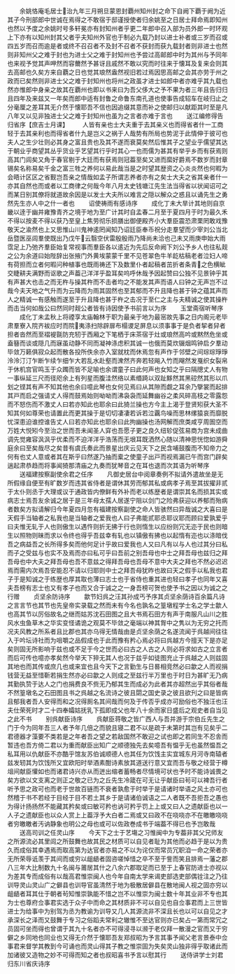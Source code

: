 <!-- { "loadSidebar": true } -->
　　余姚恪庵毛居士治九年三月朔旦蒙恩封覇州知州封之命下自阙下覇于阙为近其子今刑部郎中世诚在焉得之不敢宿于邸谨授使者归余姚至之日居士拜命焉即知州也然以予度之余姚时号多轩冕亦有封知州者乎更二年郎中召入部为员外郎一时环观上下亦有以知州封其父者乎夫知州外官也于制必九载乃封以进士补者或三岁而召或四五岁而召而逾是者或终不召召者不及封不召者不获封而获九载封者则非进士也然则非知州父之难于封也为进士父之难于封知州也予尝过高邮郎中时为其州与予同年也来视予觉其声呷然而容薾然予甚讶且戚然不敢以究而时往来于懐耳及复来会则其去高邮也久矣方来自覇之日也觉其琅然盎然视旧若过焉因思高邮之会其亦劳于州之政而已矣然则非进士父之难于封知州也将州之政虽才进士如郎中者亦难乎其九载也然亦惟郎中身亲之故其在覇州也即以书来曰为吾父侈大之予不果为者三年且告归归且四年及来兹又一年矣而郎中适有封鲁之命鲁东南孔道也使事告成轺车在岐归止之分毫厘之差耳其无介然于懐耶吾不信也因追缀其意而补之使邮归以献距其时至是凡八年又以见非独进士父之难于封知州也虽为之言者亦难于言也
　　送江编修得告归省序【庶吉士月课】
　　人皆有亲也士大夫重于去其亲义也而得省者什一工商轻于去其亲利也而得省者什九是岂义之祸于人哉势有所局也势泥于此情伸于彼可也夫人之生少壮则必其身之富且贵也及其不遂而衰莫矣然后惟其子之望业乎儒望其达于朝业乎商望其丛乎货业乎艺望其行乎时其心一也而儒为甚其有举乎乡而有获焉则高其门闾矣又角于春官剔于大廷而有获焉则冠葢至矣又进而縻好爵焉不数岁而封章锡矣名称易矣千金之富三牲之养何以易此哉当是之时望其歴资之心炎炎然也何暇为会晤计区区之省觐岂吾亲之情哉如孟子所谓志养者亦有之矣士大夫之省其亲者什一亦其自然也而或者以工商律之何哉今年八月太史钱塘江先生法当得省以状闻诏可之而某日别其僚将就道故余因是以发士大夫所以难言之隠以解众之惑且以诵先生之勇然先生亦人中之什一者也
　　诏使祷雨有感诗序
　　成化丁未大旱计其地则自京畿以逹于幽并雍豫青齐之境于地为至广计其时自孟春二月至于夏四月于时为最久禾不得以按麦不得以获乃至皇上焦劳彻乐损膳出御便殿齐小大羣臣震恐肃栗罔敢戏豫敬天之渝然也上又思惟山川鬼神逺罔闻知乃诏廷臣奉币祝分走羣望而少宰刘公当北岳暨医巫闾羣使既出乃戊午云翳空伏雷殷殷雨乃降尚未洽也己未又雨庚申始大雨霑足上乃弛齐羣臣始复常视事而羣臣各以逺近为先后反命阙下刘公予乡人也往私觌之公为余道曰始陛辞出张掖门外黄埃蒙蒙千里不见苍翠色牛羊龁枯稿老者泣妇人啼有荷担而立者何暇问种植事也既雨祷还下及数里仆者起稿者茁折者条青之色横眦交睫耕夫满野而讴歌之声葢己洋洋乎盈耳矣呜呼休哉予因起赞曰公独不见景钟乎其有声甚大也击之而无杵与操其杵而不击者均之不能发其声而语人曰钟之无声岂不过哉今夫天地之气升而为云降而为雨其固然也至其郁而不升且降也甚于钟之蕴其声而人之精诚一有感触而遂至于升且降也甚于杵之击况于至仁之主与夫精诚之使其操杵而击当何如哉公曰然同时觌公者皆有诗因使予书前言以为序
　　玉堂斋宿听琴序
　　成化丁未孟秋上将禋享太庙翰林于职为最亲于地为最宻故先事之日内阁元老毕肃羣寮入院齐袚应时而院夷涤扫除辟扉布榻谡足屏息以须事事于是负者挈者舁者担者沓然而至褶褆毾防充牣于西厢之下笔栖于床茶宿于灶或琅然高吟或黙然危坐或盍簮而谈或隠几而寐虽动静不同而凝神涤虑积其诚一也俄而莫炊辍烟鸣钟启夕羣动毕敛万籁俱寂众起而散各投所佚余亦入室就枕而休焉忽有声作于邻壁之间琮琮琤琤泠泠汀汀乍断乍续乍细乍大若乱水赴壑而潨然齐奔若轻飚入竹而飗然发戛织女裂帛于休机宫官鸣玉于众躅而皆不足喻也余谓童子曰此何声也女知之乎曰隔牕丈人有物一事纵延三尺而径咫余上有列星而腹洼然络以素缗踦以双趾黟然其黑硿然其形以爪划之铿其有声不知其他也余曰噫此琴也女何见焉曰从其隙而觑之耳余乃擥裳而起排其戸而启之强请丈人得而鼓焉始则呦呦而沸袅袅而延舞幽谷之柔风碎高枝之零露怨而不怒伤而不激丈人曰若亦知此也耶余曰此猗兰操也方今主上渴于登贤矧获大圣不知其何如尊荣也请置此而更其操于是切切凄凄若诉若泣覊鸟噪而思林缧猿哀而靡脱忧深患迫谁控谁告丈人曰若亦知此也耶余曰此拘幽操也汤网解而庶类咸亨周圄空而万姓大悦矧今至治之世而吾未闻圣人穽也吾愿子更之良久纽轸促弦易商为宫未成曲调先觉雍容沨沨乎优柔而不迫洋洋乎浩荡而无垠耳既洒然心随以清神思恍惚如游舜庭余曰至矣哉尽之矣昔有虞氏奏此而景星出庆云见天下之民含哺鼓腹而不知帝力之何有也丈人意或者其在斯乎曰然遂乃抽而槖之使童子出戸而视焉漏已午而宫门辟矣遄起肃恭趋而将事闻猗那清庙之九奏而犹琴音之在耳也退而次其语为听琴序
　　送福建按察副使余君之任序
　　凡御史居台中阅章奏例不拟请外遣故坐是无所假缘自便至有旷数岁而违其省侍者是谓休其劳而郁其私或病孝子焉至其拔擢非贰于太仆则丞于大理或议于通政皆内僚鲜有外补而老以练歴者是谓崇其名而损其实或病志士焉吾友余诚之居于是三年母太孺人居遂宁阻以剑门之险弗获迎以养郁而殆病者数矣方拟请解归今年夏四月忽有福建按察副使之命人皆骇然曰异哉诚之大喜曰是天假手当轴者之私我也是当轴者之爱我也人曰子弗能贰耶丞耶议耶而顾曰爱孰爱乎曰夫惟无轧于人也则傲生以遇忤则折无拂于行也则惰生以应纷则冗无迩于民也则暗生以照物则昧而求以令终也得乎吾兹幸有轧也以镇傲有拂也以起惰有迩也以涤暗伐吾之病益吾之长所得多矣而他何足计乎故曰爱我也人又曰凡有以与人也过其分曰私而子之受兹与也实不及焉而亦曰私可乎曰吾前之别吾母也中士之拜吾母也兹归之拜吾母也中大夫之拜吾母也吾不意兹之得拜吾母也吾母不意中大夫之拜也不然必迟迟焉而需内次焉吾安能忍不请以归耶则中士之拜吾母犹昨也故曰天之假手以私我也君子于是知诚之于练歴也厚其取也薄曰志士也于省侍也重其进也轻曰孝子也同年又喜夫吾榜有志士也又有孝子也而又合于诚之之一身吾榜可贺也使予书之因以为诚之之行赠
　　贞坚余防诗序
　　歙节妇呉之汪其孙成丐予序其贞坚余荫诗百余篇凡诗之言言节也其节也先皇帝实录载之然而未有今名也孰名之篁墩程学士名之学士歙人也高其节以厉俗故名之继而姑苏沈石田图之且大书焉石田方有声于南服凡山川之胜风水虫鱼草木之华实变怪谲诡之观莫不毕敛之毫端以神其胷中之隽以为无穷之托而况夫风教之所系者且比郡也其亦乌得无情哉由是贞坚余荫之名遂流闻于呉越间往往入于吟坛诗社而为咀嚼之品假成也于此而豫有矜心焉必将曰呉越方今擅天下是亦足矣则固无所影响于兹也或不足于今之世而必曰古之人古之人则必将求如古之立言者而后可传也噫亦孝矣然今举天下猝无其人也况于兹乎如徒图充止于呉越之人则兹固其地也而其传或庶几也或来宜也且今天下之言勤生与日晷相竞然必曰歙之人而视捐钱营无益至惜靳若捐生然亦必曰歙之人则成之至兹行半万里也于时日为甚旷无乃病其勤执贽于达人之门也捐费良不赀无乃郁其生而成必为此者其亦超然出乎其俗者哉不然篁墩名之石田图且书之呉越之名流诗之彼且閟之国史录之彼且欲刋之曰是皆病且郁我者吾人安得而和之况得厠名其间哉而何及于传否乎成亦可励俗也不独汪也汪夫仕荣死时才二十四奉孀姑抚乳下孤即成父也年八十余而家日盛后之观史者自当见之此不书
　　别呉献臣诗序
　　呉献臣蒋敬之皆广西人与吾并游于宗伯丘先生之门于今为同年吾三人者予年几倍之而貌且寝二君不以是疏于未第时其岂有见矣乎二君德器才藻要不类若是之年者吾之望之若敌国然不敢迎之试也即之若同生不忍舎而暂违也吾方倚二君以为重而献臣出知广之顺德独先去矣噫吾有愠乎无也虽然愠吾之私耳用以仇献臣不亦酷乎馆友苏伯诚顺德人也其任为饮饯主实宜城东月河寺南辕者兹发轫其为饮饯所又宜欧阳时举酒素酣诗素放其道送行意又宜而吾与敬之经营于樽俎间献臣懽如也而诸君诗兴亦从而迸出缩者蓄畅者尽情境可状也予时不能诗诚畏之矣方欲以文支离之则正之敬之已为之丘先生冷箴在可无让乎献臣曰茍可以裨吾行者听予思之政可也而老于世故百链而不衰者孰愈于时举于是请诸时举语之风土亦可也然稽于书不若经于目经于目不若土其乡于是请诸伯诚语之二人者既不吾拒吾之愚也为得计扬扬然不能藏其矜矣或曰敏可矜也讷可矜乎罚上上或又曰人之遗献臣也以一人子之遗献臣也以众人赏上上葢浮予大白者二焉或又曰政不在哓哓亦不在皦皦哓哓者穷皦皦者汚讷静象也明公之母也或可以佐政巻成书于端葢不得已也予岂敢哉
　　送高司训之任灵山序
　　今天下之士于艺塲之习惟闽中为专葢非其父兄师友之所源流必其里闾之所鼓舞也故其民之材质可以自见者耻为其他而必趋于是以为贵久而成俗其幸遇焉而取高第为达官者亦易之不以为诧仅而常员冗职洎一命之荣者亦无所荣辱诋羡于其间而或穷以龃龉者固咨嗟悼惜之卒不至于訾而笑且排焉一藩之郡八三年大比制数九十名闽与莆居其什之八余六郡取足而已至于上春官防进士亦视以为差其专而成俗有以哉高君惟崇闽人也今年自南太学来谒吏部选吏部偶铨注之乃往训导灵山灵山广之僻县也训导官虽清然于地为极散居僻县在散地闽人视之固亦穷以龃龉者耳其仕于朝者茍知惟崇孰能不惜之岂不以惟崇为闽士数十年其业非不专也其为士也尊府佥事君实选于众子中而命之其材质非不可以自见也自佥事君而上三世皆进士为给事中为别驾为丞为教谕为训导又几人其源流非不深且长也以可以自见之才承深长之泽而又鼓舞于专习之俗蹈夫常利之辙惟不至达官则亦已矣占一第而常冗之员固可坐而得也曾谓于其九十名者亦不可得浸寻以濒于老仅拜一散漫之官而又于穷僻之乡同地也同业也又得无介然于懐耶吾友郑叔昭为予言其事予闻父老言景泰中佥事君来督学其教到今可诵也而灵山得其子教之惟崇固为失矣灵山独非得乎取诸此而加诸彼又造物之妙不可得而知之者也叔昭喜书予言以慰其行
　　送侍讲学士刘君归东川省庆诗序
